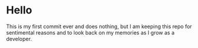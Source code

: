 # Hello

This is my first commit ever and does nothing, but I am keeping this repo for sentimental reasons and to look back on my memories as I grow as a developer.
